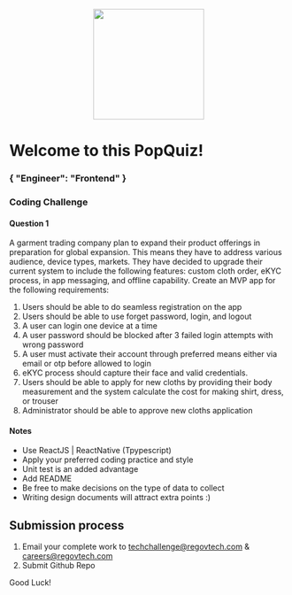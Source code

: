<p align="center"> 
    <img src="https://regov-store.s3.ap-southeast-1.amazonaws.com/REGOV+Logo_CMYK.png" width="200" >
</p>

# Welcome to this PopQuiz!
### { "Engineer": "Frontend" }

### Coding Challenge

#### Question 1

A garment trading company plan to expand their product offerings in preparation for global expansion. This means they have to address various audience, device types, markets. They have decided to upgrade their current system to include the following features: custom cloth order, eKYC process, in app messaging, and offline capability.
Create an MVP app for the following requirements:

1. Users should be able to do seamless registration on the app
2. Users should be able to use forget password, login, and logout
3. A user can login one device at a time
4. A user password should be blocked after 3 failed login attempts with wrong password
5. A user must activate their account through preferred means either via email or otp before allowed to login
6. eKYC process should capture their face and valid credentials.
7. Users should be able to apply for new cloths by providing their body measurement and the system calculate the cost for making shirt, dress, or trouser
8. Administrator should be able to approve new cloths application


#### Notes

- Use ReactJS | ReactNative (Tpypescript)
- Apply your preferred coding practice and style
- Unit test is an added advantage
- Add README 
- Be free to make decisions on the type of data to collect
- Writing design documents will attract extra points :)


## Submission process

1. Email your complete work to techchallenge@regovtech.com & careers@regovtech.com
2. Submit Github Repo

Good Luck!


